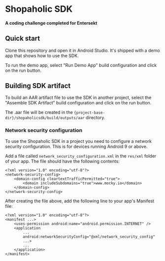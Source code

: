 # Shopaholic SDK

#### A coding challenge completed for Entersekt

## Quick start

Clone this repository and open it in Android Studio. It's shipped with a demo app that shows how to use the SDK. 

To run the demo app, select "Run Demo App" build configuration and click on the run button.

## Building SDK artifact

To build an AAR artifact file to use the SDK in another project, select the "Assemble SDK Artifact" build configuration and click on the run button.

The .aar file will be created in the `{project-base-dir}/shopaholicsdk/build/outputs/aar` directory.

### Network security configuration

To use the Shopaholic SDK in a project you need to configure a network security configuration. This is for devices running Android 9 or above.

Add a file called `network_security_configuration.xml` in the `res/xml` folder of your app. The file should have the following contents:

```
<?xml version="1.0" encoding="utf-8"?>
<network-security-config>
    <domain-config cleartextTrafficPermitted="true">
        <domain includeSubdomains="true">www.mocky.io</domain>
    </domain-config>
</network-security-config>
```

After creating the file above, add the following line to your app's Manifest file:

```
<?xml version="1.0" encoding="utf-8"?>
<manifest ...>
    <uses-permission android:name="android.permission.INTERNET" />
    <application
        ...
        android:networkSecurityConfig="@xml/network_security_config"
        ...>
        ...
    </application>
</manifest>
```